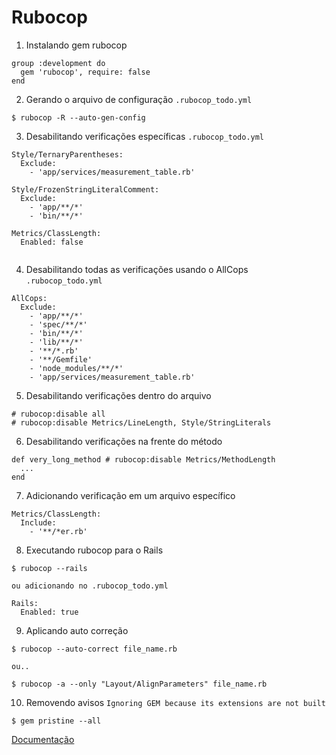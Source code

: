 # Rubocop


1. Instalando gem rubocop

```
group :development do
  gem 'rubocop', require: false
end
```

2. Gerando o arquivo de configuração `.rubocop_todo.yml`

```
$ rubocop -R --auto-gen-config
```

3. Desabilitando verificações específicas `.rubocop_todo.yml`

```
Style/TernaryParentheses:
  Exclude:
    - 'app/services/measurement_table.rb'

Style/FrozenStringLiteralComment:
  Exclude:
    - 'app/**/*'
    - 'bin/**/*'

Metrics/ClassLength:
  Enabled: false
  
```

4. Desabilitando todas as verificações usando o AllCops `.rubocop_todo.yml`

```
AllCops:
  Exclude:
    - 'app/**/*'
    - 'spec/**/*'
    - 'bin/**/*'
    - 'lib/**/*'
    - '**/*.rb'
    - '**/Gemfile'
    - 'node_modules/**/*'
    - 'app/services/measurement_table.rb'
```

5. Desabilitando verificações dentro do arquivo

```
# rubocop:disable all
# rubocop:disable Metrics/LineLength, Style/StringLiterals
```

6. Desabilitando verificações na frente do método

```
def very_long_method # rubocop:disable Metrics/MethodLength
  ...
end
```

7. Adicionando verificação em um arquivo específico

```
Metrics/ClassLength:
  Include:
    - '**/*er.rb'
```

8. Executando rubocop para o Rails

```
$ rubocop --rails

ou adicionando no .rubocop_todo.yml

Rails:
  Enabled: true
```

9. Aplicando auto correção

```
$ rubocop --auto-correct file_name.rb

ou..

$ rubocop -a --only "Layout/AlignParameters" file_name.rb
```

10. Removendo avisos `Ignoring GEM because its extensions are not built`

```
$ gem pristine --all
```


[Documentação](https://rubocop.readthedocs.io/en/latest/basic_usage/)
